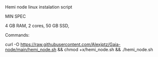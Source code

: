 Hemi node linux instalation script

MIN SPEC

4 GB RAM,
2 cores,
50 GB SSD,

Commands:

curl -O https://raw.githubusercontent.com/Alexjptz/Gaia-node/main/hemi_node.sh && chmod +x/hemi_node.sh && ./hemi_node.sh
